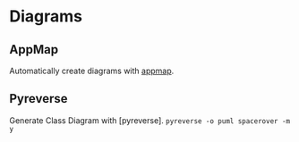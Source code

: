 # Diagrams

## AppMap

Automatically create diagrams with [appmap].

## Pyreverse

Generate Class Diagram with [pyreverse].
`pyreverse -o puml spacerover -m y`

[appmap]: https://appmap.io/docs/reference/appmap-python.html
